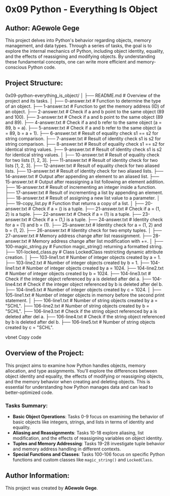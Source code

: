 # 0x09 Python - Everything Is Object

## Author: AGewole Gege

This project delves into Python's behavior regarding objects, memory management, and data types. Through a series of tasks, the goal is to explore the internal mechanics of Python, including object identity, equality, and the effects of reassigning and modifying objects. By understanding these fundamental concepts, one can write more efficient and memory-conscious Python code.

## Project Structure:

0x09-python-everything_is_object/ │ ├── README.md # Overview of the project and its tasks. │ ├── 0-answer.txt # Function to determine the type of an object. ├── 1-answer.txt # Function to get the memory address (ID) of an object. ├── 2-answer.txt # Check if a and b point to the same object (89 and 100). ├── 3-answer.txt # Check if a and b point to the same object (89 and 89). ├── 4-answer.txt # Check if a and b refer to the same object (a = 89, b = a). ├── 5-answer.txt # Check if a and b refer to the same object (a = 89, b = a + 1). ├── 6-answer.txt # Result of equality check s1 == s2 for string comparison. ├── 7-answer.txt # Result of identity check s1 is s2 for string comparison. ├── 8-answer.txt # Result of equality check s1 == s2 for identical string values. ├── 9-answer.txt # Result of identity check s1 is s2 for identical string values. │ ├── 10-answer.txt # Result of equality check for two lists [1, 2, 3]. ├── 11-answer.txt # Result of identity check for two lists [1, 2, 3]. ├── 12-answer.txt # Result of equality check for two aliased lists. ├── 13-answer.txt # Result of identity check for two aliased lists. ├── 14-answer.txt # Output after appending an element to an aliased list. ├── 15-answer.txt # Output after reassigning a list following an element addition. ├── 16-answer.txt # Result of incrementing an integer inside a function. ├── 17-answer.txt # Result of incrementing a list by appending an element. ├── 18-answer.txt # Result of assigning a new list value to a parameter. │ ├── 19-copy_list.py # Function that returns a copy of a list. │ ├── 20-answer.txt # Check if a = () is a tuple. ├── 21-answer.txt # Check if a = (1, 2) is a tuple. ├── 22-answer.txt # Check if a = (1) is a tuple. ├── 23-answer.txt # Check if a = (1,) is a tuple. ├── 24-answer.txt # Identity check for a = (1) and b = (1). ├── 25-answer.txt # Identity check for a = (1, 2) and b = (1, 2). ├── 26-answer.txt # Identity check for two empty tuples. │ ├── 27-answer.txt # Memory address change after list reassignment. ├── 28-answer.txt # Memory address change after list modification with +=. │ ├── 100-magic_string.py # Function magic_string() returning a formatted string. ├── 101-locked_class.py # Class LockedClass restricting dynamic attribute creation. │ ├── 103-line1.txt # Number of integer objects created by a = 1. ├── 103-line2.txt # Number of integer objects created by b = 1. ├── 104-line1.txt # Number of integer objects created by a = 1024. ├── 104-line2.txt # Number of integer objects created by b = 1024. ├── 104-line3.txt # Check if the integer object referenced by a is deleted after del a. ├── 104-line4.txt # Check if the integer object referenced by b is deleted after del b. ├── 104-line5.txt # Number of integer objects created by c = 1024. │ ├── 105-line1.txt # Number of integer objects in memory before the second print statement. │ ├── 106-line1.txt # Number of string objects created by a = "SCHL". ├── 106-line2.txt # Number of string objects created by b = "SCHL". ├── 106-line3.txt # Check if the string object referenced by a is deleted after del a. ├── 106-line4.txt # Check if the string object referenced by b is deleted after del b. ├── 106-line5.txt # Number of string objects created by c = "SCHL".

vbnet
Copy code

## Overview of the Project:

This project aims to examine how Python handles objects, memory allocation, and type assignments. You'll explore the differences between object identity and equality, the effects of modifying or reassigning objects, and the memory behavior when creating and deleting objects. This is essential for understanding how Python manages data and can lead to better-optimized code.

### Tasks Summary:

- **Basic Object Operations**: Tasks 0-9 focus on examining the behavior of basic objects like integers, strings, and lists in terms of identity and equality.
- **Aliasing and Reassignments**: Tasks 10-18 explore aliasing, list modification, and the effects of reassigning variables on object identity.
- **Tuples and Memory Addressing**: Tasks 19-28 investigate tuple behavior and memory address handling in different contexts.
- **Special Functions and Classes**: Tasks 100-106 focus on specific Python functions and custom classes like `magic_string()` and `LockedClass`.

## Author Information:
This project was created by **AGewole Gege**.

